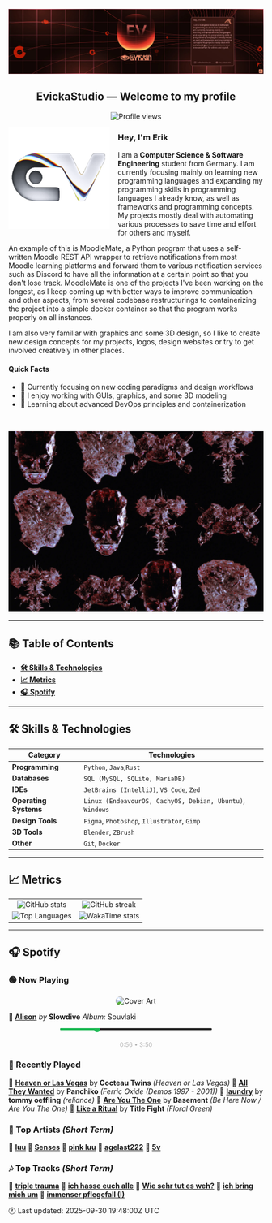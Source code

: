 <p align="center">
  <img src="assets/banner_2.webp" alt="Evicka Studio Banner" />
</p>

<h2 align="center">EvickaStudio — Welcome to my profile</h2>

<p align="center">
  <img src="https://komarev.com/ghpvc/?username=EvickaStudio&style=plastic&abbreviated=true&color=ff69b4" alt="Profile views" />
  <!-- Centering reference: using container alignment per CSS text-align guidance -->
</p>

<p>
  <img align="left" src="assets/liquid-logo-500.gif" alt="Evicka EV Logo" width="200" style="margin-right: 16px; margin-bottom: 8px;"/>
</p>

<h3>Hey, I'm Erik</h3>
<p>
  I am a <strong>Computer Science & Software Engineering</strong> student from
  Germany. I am currently focusing mainly on learning new programming
  languages and expanding my programming skills in programming languages I
  already know, as well as frameworks and programming concepts. My projects
  mostly deal with automating various processes to save time and effort for
  others and myself.
</p>
<p>
  An example of this is MoodleMate, a Python program that uses a
  self-written Moodle REST API wrapper to retrieve notifications from most
  Moodle learning platforms and forward them to various notification
  services such as Discord to have all the information at a certain point
  so that you don't lose track. MoodleMate is one of the projects I've been
  working on the longest, as I keep coming up with better ways to improve
  communication and other aspects, from several codebase restructurings to
  containerizing the project into a simple docker container so that the
  program works properly on all instances.
</p>
<p>
  I am also very familiar with graphics and some 3D design, so I like to
  create new design concepts for my projects, logos, design websites or try
  to get involved creatively in other places.
</p>

<h4>Quick Facts</h4>
<ul>
  <li>🔬 Currently focusing on new coding paradigms and design workflows</li>
  <li>👀 I enjoy working with GUIs, graphics, and some 3D modeling</li>
  <li>🌱 Learning about advanced DevOps principles and containerization</li>
  
</ul>

<br clear="left"/>

<p align="center">
  <img src="assets/evkheadpostersmol.webp" alt="Evicka poster collage" />
</p>

---

## 📚 Table of Contents

- **[🛠️ Skills & Technologies](#️-skills--technologies)**
- **[📈 Metrics](#-metrics)**
- **[🎧 Spotify](#-spotify)**

---

## 🛠️ Skills & Technologies

| **Category**          | **Technologies**                                                                                                 |
|-----------------------|------------------------------------------------------------------------------------------------------------------|
| **Programming**       | `Python`, `Java`,`Rust`                                                                                           |
| **Databases**         | `SQL (MySQL, SQLite, MariaDB)`                                                                                   |
| **IDEs**              | `JetBrains (IntelliJ)`, `VS Code`, `Zed`                                                                         |
| **Operating Systems** | `Linux (EndeavourOS, CachyOS, Debian, Ubuntu)`, `Windows`                                                        |
| **Design Tools**      | `Figma`, `Photoshop`, `Illustrator`, `Gimp`                                                                      |
| **3D Tools**          | `Blender`, `ZBrush`                                                                                              |
| **Other**             | `Git`, `Docker`                                                                                                  |

---

## 📈 Metrics

<table>
  <tr>
    <td align="center">
      <img src="https://github-readme-stats.vercel.app/api?username=EvickaStudio&show=reviews,discussions_started,discussions_answered,prs_merged,prs_merged_percentage&show_icons=true&theme=transparent" alt="GitHub stats" width="100%" />
    </td>
    <td align="center">
      <img src="https://github-readme-streak-stats.herokuapp.com/?user=EvickaStudio&theme=transparent" alt="GitHub streak" width="100%" />
    </td>
  </tr>
  <tr>
    <td align="center">
      <img src="https://github-readme-stats.vercel.app/api/top-langs/?username=EvickaStudio&theme=transparent&layout=compact" alt="Top Languages" width="100%" />
    </td>
    <td align="center">
      <img src="https://github-readme-stats.vercel.app/api/wakatime?username=evickastudio&layout=compact&theme=transparent" alt="WakaTime stats" width="100%" />
    </td>
  </tr>
</table>

---

## 🎧 Spotify

<!-- SPOTIFY-START -->


### 🟢 Now Playing

<p align="center">
<img src="https://i.scdn.co/image/ab67616d0000b273f6e31941d10e4819d290af41" alt="Cover Art" width="120" style="border-radius: 8px;"/>
</p>

**🎵 [Alison](https://open.spotify.com/track/33HRECrmuelZxOpid6XTNX)**
*by* **Slowdive**
*Album:* Souvlaki


<p align="center">
<svg width="300" height="20" xmlns="http://www.w3.org/2000/svg">
    <rect width="300" height="4" fill="#282828" rx="2"/>
    <rect width="73" height="4" fill="#1db954" rx="2"/>
    <circle cx="73" cy="2" r="6" fill="#1db954"/>
</svg>
<br/>
<span style="font-size: 12px; color: #b3b3b3;">
    0:56 • 3:50
</span>
</p>



### 📜 Recently Played

🎤 **[Heaven or Las Vegas](https://open.spotify.com/track/0AxZUYeQ9bZwSdt1LmZuok)** by **Cocteau Twins** *(Heaven or Las Vegas)*
🎤 **[All They Wanted](https://open.spotify.com/track/28Ymf40EoJ6776juQZNPoY)** by **Panchiko** *(Ferric Oxide (Demos 1997 - 2001))*
🎤 **[laundry](https://open.spotify.com/track/7slPMbUHZ15XgdZy7sMCTY)** by **tommy oeffling** *(reliance)*
🎤 **[Are You The One](https://open.spotify.com/track/6wxW10ewY9UlXw7IFsD6eu)** by **Basement** *(Be Here Now / Are You The One)*
🎤 **[Like a Ritual](https://open.spotify.com/track/42L6wfjnC6vMf0ZYaNfsZc)** by **Title Fight** *(Floral Green)*



### 🌟 Top Artists *(Short Term)*

🥇 [**luu**](https://open.spotify.com/artist/4Xl2TYkCrjqcY8m2p29OGu)
🥈 [**Senses**](https://open.spotify.com/artist/2soiLmeGhmq9uQ9fqZm3KA)
🥉 [**pink luu**](https://open.spotify.com/artist/0HWcSrvwfHx2msfhljmDuC)
🏅 [**agelast222**](https://open.spotify.com/artist/05jZ0T8kKQUA7Cd58RLiL0)
🏅 [**5v**](https://open.spotify.com/artist/6Ua9c5UJVayd7eUzlachXZ)



### 🎶 Top Tracks *(Short Term)*

🥇 [**triple trauma**](https://open.spotify.com/track/2E7luwssyomWlInF7eYqVR)
🥈 [**ich hasse euch alle**](https://open.spotify.com/track/2AkYTEPaK6RvLSeAm2aC9w)
🥉 [**Wie sehr tut es weh?**](https://open.spotify.com/track/0dV6EKEZ0CciVlmbuokbdk)
🏅 [**ich bring mich um**](https://open.spotify.com/track/6WxiLwXwPQNNSCnhjL5KT6)
🏅 [**immenser pflegefall (I)**](https://open.spotify.com/track/3hOzzTjhpwqkxg8dpPe8FP)


🕐 Last updated: 2025-09-30 19:48:00Z UTC
<!-- SPOTIFY-END -->
